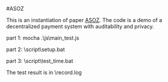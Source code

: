 #ASOZ

This is an instantiation of paper [ASOZ](https://eprint.iacr.org/2023/1816).
The code is a demo of a decentralized payment system with auditability and privacy.

part 1: mocha .\js\main_test.js

part 2: \script\setup.bat

part 3: \script\test_time.bat

The test result is in \record.log